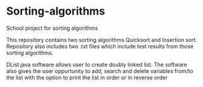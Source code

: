 # Sorting-algorithms
School project for sorting algorithms

This repository contains two sorting algorithms Quicksort and Insertion sort. Repository also includes two .txt files
which include test results from those sorting algorithms.

DList.java software allows user to create doubly linked list. The software also gives the user oppurtunity to add, search and delete variables from/to the list with the option to print the list in order or in reverse order
